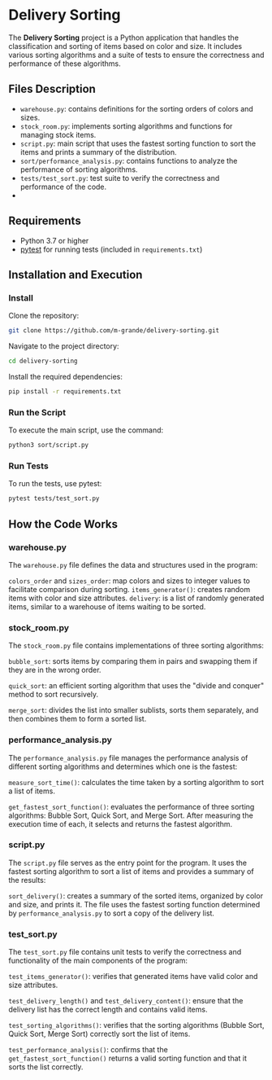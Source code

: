 # Delivery Sorting

The **Delivery Sorting** project is a Python application that handles the classification and sorting of items based on color and size. It includes various sorting algorithms and a suite of tests to ensure the correctness and performance of these algorithms.

## Files Description

- `warehouse.py`: contains definitions for the sorting orders of colors and sizes.
- `stock_room.py`: implements sorting algorithms and functions for managing stock items.
- `script.py`: main script that uses the fastest sorting function to sort the items and prints a summary of the distribution.
- `sort/performance_analysis.py`: contains functions to analyze the performance of sorting algorithms.
- `tests/test_sort.py`: test suite to verify the correctness and performance of the code.
- 
## Requirements

- Python 3.7 or higher
- [pytest](https://docs.pytest.org/en/stable/) for running tests (included in `requirements.txt`)


## Installation and Execution
### Install

Clone the repository:
```bash
git clone https://github.com/m-grande/delivery-sorting.git
 ```
Navigate to the project directory:
```bash
cd delivery-sorting
```
Install the required dependencies:
```bash
pip install -r requirements.txt
```

### Run the Script

   To execute the main script, use the command:

   ```bash
   python3 sort/script.py
   ```

### Run Tests

To run the tests, use pytest:

```bash
pytest tests/test_sort.py
```

## How the Code Works

### warehouse.py
The `warehouse.py` file defines the data and structures used in the program:

`colors_order` and `sizes_order`: map colors and sizes to integer values to facilitate comparison during sorting.
`items_generator()`: creates random items with color and size attributes.
`delivery`: is a list of randomly generated items, similar to a warehouse of items waiting to be sorted.

### stock_room.py
The `stock_room.py` file contains implementations of three sorting algorithms:

`bubble_sort`: sorts items by comparing them in pairs and swapping them if they are in the wrong order.

`quick_sort`: an efficient sorting algorithm that uses the "divide and conquer" method to sort recursively.

`merge_sort`: divides the list into smaller sublists, sorts them separately, and then combines them to form a sorted list.

### performance_analysis.py
The `performance_analysis.py` file manages the performance analysis of different sorting algorithms and determines which one is the fastest:

`measure_sort_time()`: calculates the time taken by a sorting algorithm to sort a list of items.

`get_fastest_sort_function()`: evaluates the performance of three sorting algorithms: Bubble Sort, Quick Sort, and Merge Sort. After measuring the execution time of each, it selects and returns the fastest algorithm.

### script.py
The `script.py` file serves as the entry point for the program. It uses the fastest sorting algorithm to sort a list of items and provides a summary of the results:

`sort_delivery()`: creates a summary of the sorted items, organized by color and size, and prints it. The file uses the fastest sorting function determined by `performance_analysis.py` to sort a copy of the delivery list.


### test_sort.py
The `test_sort.py` file contains unit tests to verify the correctness and functionality of the main components of the program:

`test_items_generator()`: verifies that generated items have valid color and size attributes.

`test_delivery_length()` and `test_delivery_content()`: ensure that the delivery list has the correct length and contains valid items.

`test_sorting_algorithms()`: verifies that the sorting algorithms (Bubble Sort, Quick Sort, Merge Sort) correctly sort the list of items.

`test_performance_analysis()`: confirms that the `get_fastest_sort_function()` returns a valid sorting function and that it sorts the list correctly.
